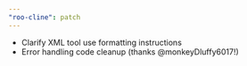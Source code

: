 ```yaml
---
"roo-cline": patch
---
```


- Clarify XML tool use formatting instructions
- Error handling code cleanup (thanks @monkeyDluffy6017!)
